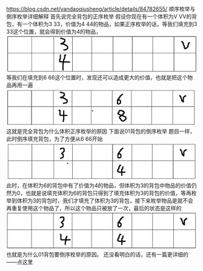 https://blog.csdn.net/yandaoqiusheng/article/details/84782655/
顺序枚举与倒序枚举详细解释
首先说完全背包的正序枚举
假设你现在有一个体积为V VV的背包，有一个体积为3 33，价值为4 44的物品，如果正序枚举的话，等我们填充到3 33这个位置，就会得到价值为4的物品，
![img.png](image/img.png)
等我们在填充到6 66这个位置时，发现还可以造成更大的价值，也就是把这个物品再用一遍
![img_1.png](image/img_1.png)
这就是完全背包为什么体积正序枚举的原因
下面说01背包的倒序枚举
题目一样，此时倒序填充背包，为了方便从6 66开始
![img_2.png](image/img_2.png)
此时，在体积为6的背包中有了价值为4的物品，但体积为3的背包中物品的价值仍然为0，也就是说填充体积为6的背包只得到了填充体积为3的背包的价值，等再枚举到体积为3的背包时，我们才填充了体积为3的背包，接下来枚举物品是就不会再重复使用这个物品了，所以这个物品只被放了一次，最后的状态是这样的
![img_3.png](image/img_3.png)
也就是为什么01背包要倒序枚举的原因。
还没看明白的话，还有一篇更详细的——点这里
